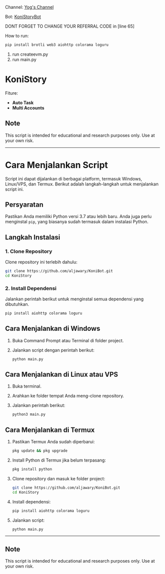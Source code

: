 Channel: [Yog's Channel](https://t.me/+FtombnkhVH4wYzll)

Bot: [KoniStoryBot](https://t.me/KoniStory_bot/app?startapp=we5dnTIIt)

DONT FORGET TO CHANGE YOUR REFERRAL CODE in [line 65]

How to run:
```bash
pip install brotli web3 aiohttp colorama loguru
```

1. run createevm.py
2. run main.py

# KoniStory

Fiture:
- **Auto Task**
- **Multi Accounts**

## Note

This script is intended for educational and research purposes only. Use at your own risk.

--------------

# Cara Menjalankan Script

Script ini dapat dijalankan di berbagai platform, termasuk Windows, Linux/VPS, dan Termux. Berikut adalah langkah-langkah untuk menjalankan script ini.

## Persyaratan

Pastikan Anda memiliki Python versi 3.7 atau lebih baru. Anda juga perlu menginstal `pip`, yang biasanya sudah termasuk dalam instalasi Python.

## Langkah Instalasi

### 1. Clone Repository
Clone repository ini terlebih dahulu:

```bash
git clone https://github.com/aljawary/KoniBot.git
cd KoniStory
```

### 2. Install Dependensi
Jalankan perintah berikut untuk menginstal semua dependensi yang dibutuhkan.

```bash
pip install aiohttp colorama loguru
```

## Cara Menjalankan di Windows

1. Buka Command Prompt atau Terminal di folder project.
2. Jalankan script dengan perintah berikut:

   ```bash
   python main.py
   ```

## Cara Menjalankan di Linux atau VPS

1. Buka terminal.
2. Arahkan ke folder tempat Anda meng-clone repository.
3. Jalankan perintah berikut:

   ```bash
   python3 main.py
   ```

## Cara Menjalankan di Termux

1. Pastikan Termux Anda sudah diperbarui:

   ```bash
   pkg update && pkg upgrade
   ```

2. Install Python di Termux jika belum terpasang:

   ```bash
   pkg install python
   ```

3. Clone repository dan masuk ke folder project:

   ```bash
   git clone https://github.com/aljawary/KoniBot.git
   cd KoniStory
   ```

4. Install dependensi:

   ```bash
   pip install aiohttp colorama loguru
   ```

5. Jalankan script:

   ```bash
   python main.py
   ```
   
--------------
## Note

This script is intended for educational and research purposes only. Use at your own risk.
